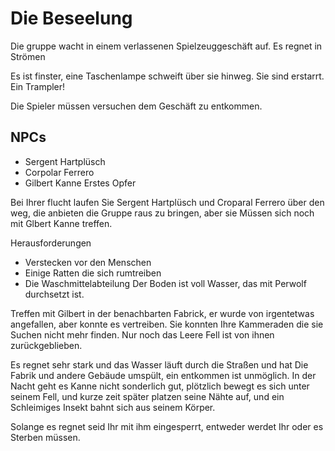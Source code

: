 # Die Beseelung

Die gruppe wacht in einem verlassenen Spielzeuggeschäft auf. Es regnet in Strömen

Es ist finster, eine Taschenlampe schweift über sie hinweg. Sie sind erstarrt. Ein Trampler!

Die Spieler müssen versuchen dem Geschäft zu entkommen.

## NPCs
- Sergent Hartplüsch
- Corpolar Ferrero
- Gilbert Kanne
  Erstes Opfer

Bei Ihrer flucht laufen Sie Sergent Hartplüsch und Croparal Ferrero über den weg, die anbieten die Gruppe raus zu bringen, aber sie Müssen sich noch mit Glbert Kanne treffen.

Herausforderungen
- Verstecken vor den Menschen
- Einige Ratten die sich rumtreiben
- Die Waschmittelabteilung
  Der Boden ist voll Wasser, das mit Perwolf durchsetzt ist.

Treffen mit Gilbert in der benachbarten Fabrick, er wurde von irgentetwas angefallen, aber konnte es vertreiben.
Sie konnten Ihre Kammeraden die sie Suchen nicht mehr finden. Nur noch das Leere Fell ist von ihnen zurückgeblieben.

Es regnet sehr stark und das Wasser läuft durch die Straßen und hat Die Fabrik und andere Gebäude umspült, ein entkommen ist unmöglich. 
In der Nacht geht es Kanne nicht sonderlich gut, plötzlich bewegt es sich unter seinem Fell, und kurze zeit später platzen seine Nähte auf, und ein Schleimiges Insekt bahnt sich aus seinem Körper.

Solange es regnet seid Ihr mit ihm eingesperrt, entweder werdet Ihr oder es Sterben müssen.